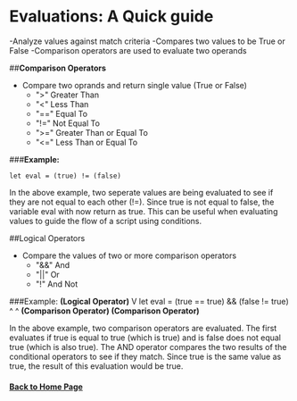 # Evaluations: A Quick guide

-Analyze values against match criteria
-Compares two values to be True or False
-Comparison operators are used to evaluate two operands

##**Comparison Operators**
- Compare two oprands and return single value (True or False)
  - ">" Greater Than
  - "<" Less Than
  - "==" Equal To
  - "!=" Not Equal To
  - ">=" Greater Than or Equal To
  - "<=" Less Than or Equal To
    
###**Example:**

 ```javascirpt 
let eval = (true) != (false)
```

In the above example, two seperate values are being evaluated to see if they are not equal to each other (!=).
Since true is not equal to false, the variable eval with now return as true. This can be useful when evaluating 
values to guide the flow of a script using conditions.

##Logical Operators
- Compare the values of two or more comparison operators
  - "&&" And
  - "||" Or
  - "!"  And Not

###Example:
                **(Logical Operator)**
                          V
let eval = (true == true) && (false != true)
                  ^                  ^
   **(Comparison Operator)  (Comparison Operator)** 

In the above example, two comparison operators are evaluated. The first evaluates if true is equal to true (which is true)
and is false does not equal true (which is also true). The AND operator compares the two results of the conditional 
operators to see if they match. Since true is the same value as true, the result of this evaluation would be true.

#### [Back to Home Page](/README.md)
